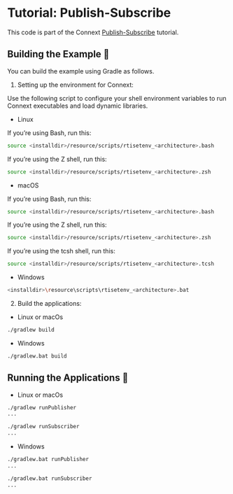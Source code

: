 # Tutorial: Publish-Subscribe

This code is part of the Connext [Publish-Subscribe](https://community.rti.com/static/documentation/developers/learn/publish-subscribe.html) tutorial.

## Building the Example :wrench:

You can build the example using Gradle as follows.

1. Setting up the environment for Connext:

Use the following script to configure your shell environment variables to run
Connext executables and load dynamic libraries.

* Linux

If you’re using Bash, run this:

```sh
source <installdir>/resource/scripts/rtisetenv_<architecture>.bash
```

If you’re using the Z shell, run this:

```sh
source <installdir>/resource/scripts/rtisetenv_<architecture>.zsh
```

* macOS

If you’re using Bash, run this:

```sh
source <installdir>/resource/scripts/rtisetenv_<architecture>.bash
```

If you’re using the Z shell, run this:

```sh
source <installdir>/resource/scripts/rtisetenv_<architecture>.zsh
```

If you’re using the tcsh shell, run this:

```sh
source <installdir>/resource/scripts/rtisetenv_<architecture>.tcsh
```

* Windows

```sh
<installdir>\resource\scripts\rtisetenv_<architecture>.bat
```

2. Build the applications:

* Linux or macOs

```sh
./gradlew build
```

* Windows

```sh
./gradlew.bat build
```

## Running the Applications :rocket:

* Linux or macOs

```sh
./gradlew runPublisher
...
```

```sh
./gradlew runSubscriber
...
```

* Windows

```sh
./gradlew.bat runPublisher
...
```

```sh
./gradlew.bat runSubscriber
...
```
